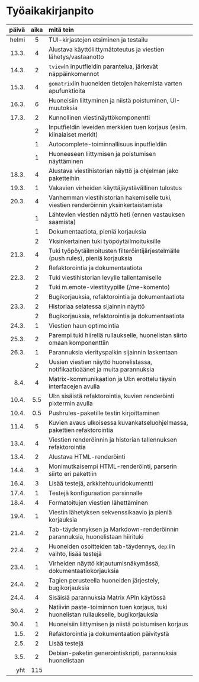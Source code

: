 # Työaikakirjanpito

| päivä | aika | mitä tein                                                                             |
|------:|:----:|:--------------------------------------------------------------------------------------|
| helmi | 5    | TUI-kirjastojen etsiminen ja testailu                                                 |
| 13.3. | 4    | Alustava käyttöliittymätoteutus ja viestien lähetys/vastaanotto                       |
| 14.3. | 2    | `tview`in inputfieldin parantelua, järkevät näppäinkomennot                             |
| 15.3. | 4    | `gomatrix`iin huoneiden tietojen hakemista varten apufunktioita                       |
| 16.3. | 6    | Huoneisiin liittyminen ja niistä poistuminen, UI-muutoksia                            |
| 17.3. | 2    | Kunnollinen viestinäyttökomponentti                                                   |
|       | 2    | Inputfieldin leveiden merkkien tuen korjaus (esim. kiinalaiset merkit)                |
|       | 1    | Autocomplete-toiminnallisuus inputfieldiin                                            |
|       | 1    | Huoneeseen liittymisen ja poistumisen näyttäminen                                     |
| 18.3. | 4    | Alustava viestihistorian näyttö ja ohjelman jako paketteihin                          |
| 19.3. | 1    | Vakavien virheiden käyttäjäystävällinen tulostus                                      |
| 20.3. | 4    | Vanhemman viestihistorian hakemiselle tuki, viestien renderöinnin yksinkertaistamista |
|       | 1    | Lähtevien viestien näyttö heti (ennen vastauksen saamista)                            |
|       | 1    | Dokumentaatiota, pieniä korjauksia                                                    |
|       | 2    | Yksinkertainen tuki työpöytäilmoituksille                                             |
| 21.3. | 4    | Tuki työpöytäilmoitusten filteröintijärjestelmälle (push rules), pieniä korjauksia    |
|       | 2    | Refaktorointia ja dokumentaatiota                                                     |
| 22.3. | 2    | Tuki viestihistorian levylle tallentamiselle                                          |
|       | 2    | Tuki m.emote-viestityypille (/me-komento)                                             |
|       | 2    | Bugikorjauksia, refaktorointia ja dokumentaatiota                                     |
| 23.3. | 2    | Historiaa selatessa sijainnin näyttö                                                  |
|       | 2    | Bugikorjauksia, refaktorointia ja dokumentaatiota                                     |
| 24.3. | 1    | Viestien haun optimointia                                                             |
| 25.3. | 2    | Parempi tuki hiirellä rullaukselle, huonelistan siirto omaan komponenttiin            |
| 26.3. | 1    | Parannuksia vierityspalkin sijainnin laskentaan                                       |
|       | 2    | Uusien viestien näyttö huonelistassa, notifikaatioäänet ja muita parannuksia          |
|  8.4. | 4    | Matrix-kommunikaation ja UI:n erottelu täysin interfacejen avulla                     |
| 10.4. | 5.5  | UI:n sisäistä refaktorointia, kuvien renderöinti pixtermin avulla                     |
| 10.4. | 0.5  | Pushrules-paketille testin kirjoittaminen                                             |
| 11.4. | 5    | Kuvien avaus ulkoisessa kuvankatseluohjelmassa, pakettien refaktorointia              |
| 13.4. | 4    | Viestien renderöinnin ja historian tallennuksen refaktorointia                        |
| 13.4. | 2    | Alustava HTML-renderöinti                                                             |
| 14.4. | 3    | Monimutkaisempi HTML-renderöinti, parserin siirto eri pakettiin                       |
| 16.4. | 3    | Lisää testejä, arkkitehtuuridokumentti                                                |
| 17.4. | 1    | Testejä konfiguraation parsinnalle                                                    |
| 18.4. | 4    | Formatoitujen viestien lähettäminen                                                   |
| 19.4. | 1    | Viestin lähetyksen sekvenssikaavio ja pieniä korjauksia                               |
| 21.4. | 2    | Tab-täydennyksen ja Markdown-renderöinnin parannuksia, huonelistaan hiirituki         |
| 22.4. | 2    | Huoneiden osoitteiden tab-täydennys, `dep`:iin vaihto, lisää testejä                  |
| 23.4. | 1    | Virheiden näyttö kirjautumisnäkymässä, dokumentaatiokorjauksia                        |
| 24.4. | 2    | Tagien perusteella huoneiden järjestely, bugikorjauksia                               |
| 24.4. | 4    | Sisäisiä parannuksia Matrix APIn käytössä                                             |
| 30.4. | 2    | Natiivin paste-toiminnon tuen korjaus, tuki huonelistan rullaukselle, bugikorjauksia  |
| 30.4. | 1    | Huoneisiin liittymisen ja niistä poistumisen korjaus                                  |
| 1.5.  | 2    | Refaktorointia ja dokumentaation päivitystä                                           |
| 2.5.  | 2    | Lisää testejä                                                                         |
| 3.5.  | 2    | Debian-paketin generointiskripti, parannuksia huonelistaan                            |
| yht   | 115  |                                                                                       |
